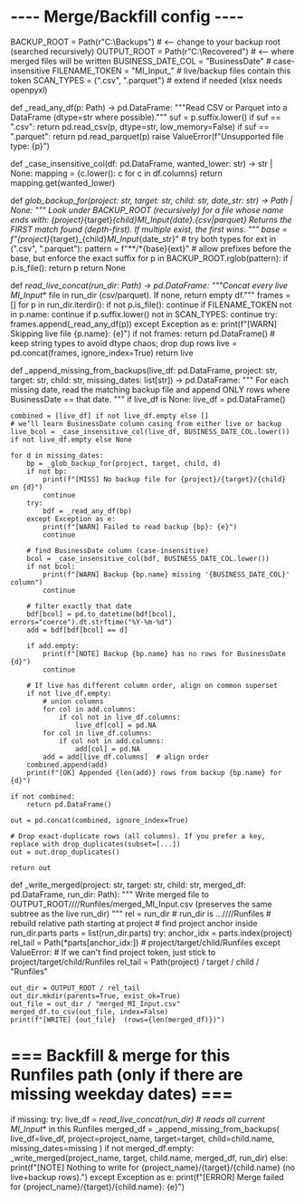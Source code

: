 # ---- Merge/Backfill config ----
BACKUP_ROOT       = Path(r"C:\Backups")      # <— change to your backup root (searched recursively)
OUTPUT_ROOT       = Path(r"C:\Recovered")    # <— where merged files will be written
BUSINESS_DATE_COL = "BusinessDate"           # case-insensitive
FILENAME_TOKEN    = "MI_Input_"              # live/backup files contain this token
SCAN_TYPES        = {".csv", ".parquet"}     # extend if needed (xlsx needs openpyxl)


def _read_any_df(p: Path) -> pd.DataFrame:
    """Read CSV or Parquet into a DataFrame (dtype=str where possible)."""
    suf = p.suffix.lower()
    if suf == ".csv":
        return pd.read_csv(p, dtype=str, low_memory=False)
    if suf == ".parquet":
        return pd.read_parquet(p)
    raise ValueError(f"Unsupported file type: {p}")

def _case_insensitive_col(df: pd.DataFrame, wanted_lower: str) -> str | None:
    mapping = {c.lower(): c for c in df.columns}
    return mapping.get(wanted_lower)

def _glob_backup_for(project: str, target: str, child: str, date_str: str) -> Path | None:
    """
    Look under BACKUP_ROOT (recursively) for a file whose name ends with:
       {project}_{target}_{child}_MI_Input_{date}.{csv|parquet}
    Returns the FIRST match found (depth-first). If multiple exist, the first wins.
    """
    base = f"{project}_{target}_{child}_MI_Input_{date_str}"
    # try both types
    for ext in (".csv", ".parquet"):
        pattern = f"**/*{base}{ext}"  # allow prefixes before the base, but enforce the exact suffix
        for p in BACKUP_ROOT.rglob(pattern):
            if p.is_file():
                return p
    return None

def _read_live_concat(run_dir: Path) -> pd.DataFrame:
    """Concat every live MI_Input_* file in run_dir (csv/parquet). If none, return empty df."""
    frames = []
    for p in run_dir.iterdir():
        if not p.is_file():
            continue
        if FILENAME_TOKEN not in p.name:
            continue
        if p.suffix.lower() not in SCAN_TYPES:
            continue
        try:
            frames.append(_read_any_df(p))
        except Exception as e:
            print(f"[WARN] Skipping live file {p.name}: {e}")
    if not frames:
        return pd.DataFrame()
    # keep string types to avoid dtype chaos; drop dup rows
    live = pd.concat(frames, ignore_index=True)
    return live

def _append_missing_from_backups(live_df: pd.DataFrame,
                                 project: str, target: str, child: str,
                                 missing_dates: list[str]) -> pd.DataFrame:
    """
    For each missing date, read the matching backup file and append ONLY rows
    where BusinessDate == that date.
    """
    if live_df is None:
        live_df = pd.DataFrame()

    combined = [live_df] if not live_df.empty else []
    # we’ll learn BusinessDate column casing from either live or backup
    live_bcol = _case_insensitive_col(live_df, BUSINESS_DATE_COL.lower()) if not live_df.empty else None

    for d in missing_dates:
        bp = _glob_backup_for(project, target, child, d)
        if not bp:
            print(f"[MISS] No backup file for {project}/{target}/{child} on {d}")
            continue
        try:
            bdf = _read_any_df(bp)
        except Exception as e:
            print(f"[WARN] Failed to read backup {bp}: {e}")
            continue

        # find BusinessDate column (case-insensitive)
        bcol = _case_insensitive_col(bdf, BUSINESS_DATE_COL.lower())
        if not bcol:
            print(f"[WARN] Backup {bp.name} missing '{BUSINESS_DATE_COL}' column")
            continue

        # filter exactly that date
        bdf[bcol] = pd.to_datetime(bdf[bcol], errors="coerce").dt.strftime("%Y-%m-%d")
        add = bdf[bdf[bcol] == d]

        if add.empty:
            print(f"[NOTE] Backup {bp.name} has no rows for BusinessDate {d}")
            continue

        # If live has different column order, align on common superset
        if not live_df.empty:
            # union columns
            for col in add.columns:
                if col not in live_df.columns:
                    live_df[col] = pd.NA
            for col in live_df.columns:
                if col not in add.columns:
                    add[col] = pd.NA
            add = add[live_df.columns]  # align order
        combined.append(add)
        print(f"[OK] Appended {len(add)} rows from backup {bp.name} for {d}")

    if not combined:
        return pd.DataFrame()

    out = pd.concat(combined, ignore_index=True)

    # Drop exact-duplicate rows (all columns). If you prefer a key, replace with drop_duplicates(subset=[...])
    out = out.drop_duplicates()

    return out

def _write_merged(project: str, target: str, child: str, merged_df: pd.DataFrame, run_dir: Path):
    """
    Write merged file to OUTPUT_ROOT/<project>/<target>/<child>/Runfiles/merged_MI_Input.csv
    (preserves the same subtree as the live run_dir)
    """
    rel = run_dir  # run_dir is .../<project>/<target>/<child>/Runfiles
    # rebuild relative path starting at project
    # find project anchor inside run_dir.parts
    parts = list(run_dir.parts)
    try:
        anchor_idx = parts.index(project)
        rel_tail = Path(*parts[anchor_idx:])  # project/target/child/Runfiles
    except ValueError:
        # If we can't find project token, just stick to project/target/child/Runfiles
        rel_tail = Path(project) / target / child / "Runfiles"

    out_dir = OUTPUT_ROOT / rel_tail
    out_dir.mkdir(parents=True, exist_ok=True)
    out_file = out_dir / "merged_MI_Input.csv"
    merged_df.to_csv(out_file, index=False)
    print(f"[WRITE] {out_file}  (rows={len(merged_df)})")




# === Backfill & merge for this Runfiles path (only if there are missing weekday dates) ===
if missing:
    try:
        live_df = _read_live_concat(run_dir)  # reads all current MI_Input_* in this Runfiles
        merged_df = _append_missing_from_backups(
            live_df=live_df,
            project=project_name,
            target=target,
            child=child.name,
            missing_dates=missing
        )
        if not merged_df.empty:
            _write_merged(project_name, target, child.name, merged_df, run_dir)
        else:
            print(f"[NOTE] Nothing to write for {project_name}/{target}/{child.name} (no live+backup rows).")
    except Exception as e:
        print(f"[ERROR] Merge failed for {project_name}/{target}/{child.name}: {e}")


